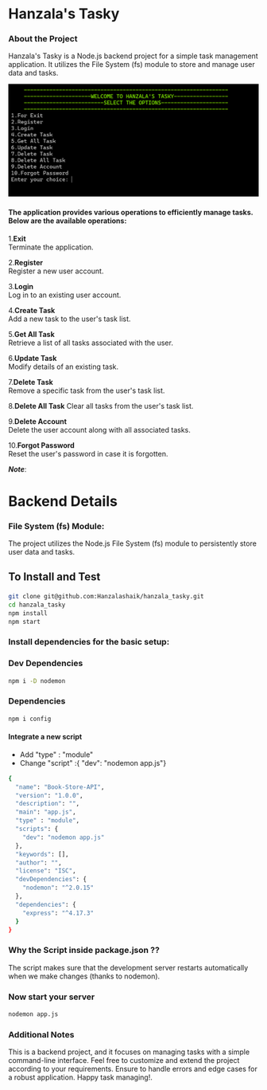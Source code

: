 <h1>Hanzala's Tasky</h1>

### About the Project 
Hanzala's Tasky is a Node.js backend project for a simple task management application. It utilizes the File System (fs) module to store and manage user data and tasks.

![Image](https://github.com/Hanzalashaik/hanzala_tasky/blob/main/images/home.png "Image")


#### The application provides various operations to efficiently manage tasks. Below are the available operations:

1.<b>Exit</b></br>
    Terminate the application.

2.<b>Register</b></br>
    Register a new user account.

3.<b>Login</b><br>
    Log in to an existing user account.

4.<b>Create Task</b></br>
    Add a new task to the user's task list.

5.<b>Get All Task</b></br>
    Retrieve a list of all tasks associated with the user.

6.<b>Update Task</b></br>
    Modify details of an existing task.

7.<b>Delete Task</b></br>
    Remove a specific task from the user's task list.

8.<b>Delete All Task</b></r>
    Clear all tasks from the user's task list.

9.<b>Delete Account</b></br>
    Delete the user account along with all associated tasks.

10.<b>Forgot Password</b></br>
    Reset the user's password in case it is forgotten.

<b><i>Note</i></b>: 
<h1>Backend Details</h1>

### File System (fs) Module:

The project utilizes the Node.js File System (fs) module to persistently store user data and tasks.


## To Install and Test
```bash
git clone git@github.com:Hanzalashaik/hanzala_tasky.git
cd hanzala_tasky
npm install
npm start
```

### Install dependencies for the basic setup: </h4>

### Dev Dependencies 
```bash
npm i -D nodemon 
```

### Dependencies 
```bash
npm i config
```

<h4> Integrate a new script </h4>

- Add "type" : "module"
- Change "script" :{ "dev": "nodemon app.js"}

```bash
{
  "name": "Book-Store-API",
  "version": "1.0.0",
  "description": "",
  "main": "app.js",
  "type" : "module",
  "scripts": {
    "dev": "nodemon app.js"
  },
  "keywords": [],
  "author": "",
  "license": "ISC",
  "devDependencies": {
    "nodemon": "^2.0.15"
  },
  "dependencies": {
    "express": "^4.17.3"
  }
}
```
### Why the Script inside package.json ??
The script makes sure that the development server restarts automatically when we make changes (thanks to nodemon).

### Now start your server
```bash
nodemon app.js

```

### Additional Notes

This is a backend project, and it focuses on managing tasks with a simple command-line interface.
Feel free to customize and extend the project according to your requirements.
Ensure to handle errors and edge cases for a robust application.
Happy task managing!.